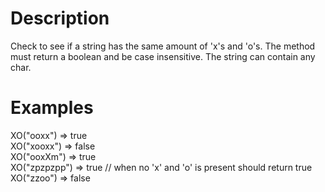 # Description
Check to see if a string has the same amount of 'x's and 'o's. The method must return a boolean and be case insensitive. The string can contain any char.

# Examples
XO("ooxx") => true
<br>
XO("xooxx") => false
<br>
XO("ooxXm") => true
<br>
XO("zpzpzpp") => true // when no 'x' and 'o' is present should return true
<br>
XO("zzoo") => false